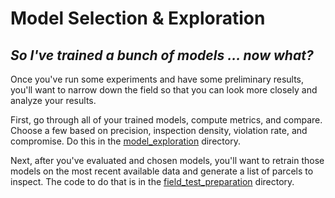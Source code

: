 # Model Selection & Exploration
## **_So I've trained a bunch of models ... now what?_**
Once you've run some experiments and have some preliminary results, you'll 
want to narrow down the field so that you can look more closely and analyze 
your results. 

First, go through all of your trained models, compute metrics, and compare.
Choose a few based on precision, inspection density, violation rate,
and compromise. Do this in the [model_exploration](model_exploration/)
directory.

Next, after you've evaluated and chosen models, you'll want to retrain those
models on the most recent available data and generate a list of parcels
to inspect. The code to do that is in the [field_test_preparation](field_test_preparation/)
directory. 